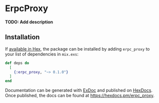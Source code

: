 # ErpcProxy

**TODO: Add description**

## Installation

If [available in Hex](https://hex.pm/docs/publish), the package can be installed
by adding `erpc_proxy` to your list of dependencies in `mix.exs`:

```elixir
def deps do
  [
    {:erpc_proxy, "~> 0.1.0"}
  ]
end
```

Documentation can be generated with [ExDoc](https://github.com/elixir-lang/ex_doc)
and published on [HexDocs](https://hexdocs.pm). Once published, the docs can
be found at <https://hexdocs.pm/erpc_proxy>.

